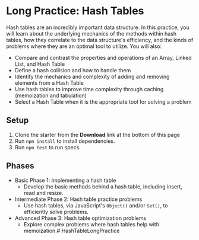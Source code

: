 # Long Practice: Hash Tables

Hash tables are an incredibly important data structure. In this practice, you
will learn about the underlying mechanics of the methods within hash tables,
how they correlate to the data structure's efficiency, and the kinds of
problems where they are an optimal tool to utilize. You will also:

- Compare and contrast the properties and operations of an Array, Linked List,
  and Hash Table
- Define a hash collision and how to handle them
- Identify the mechanics and complexity of adding and removing elements from a
  Hash Table
- Use hash tables to improve time complexity through caching (memoization and
  tabulation)
- Select a Hash Table when it is the appropriate tool for solving a problem

## Setup

1. Clone the starter from the **Download** link at the bottom of this page
2. Run `npm install` to install dependencies.
3. Run `npm test` to run specs.

## Phases

- Basic Phase 1: Implementing a hash table
  - Develop the basic methods behind a hash table, including insert, read and
  resize.
- Intermediate Phase 2: Hash table practice problems
  - Use hash tables, via JavaScript's `Object()` and/or `Set()`, to efficiently
  solve problems.
- Advanced Phase 3: Hash table optimization problems
  - Explore complex problems where hash tables help with memoization.# HashTableLongPractice
